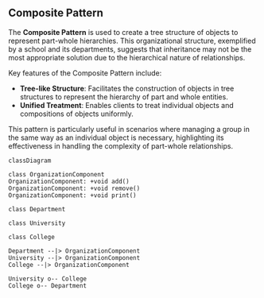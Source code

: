 ## Composite Pattern

The **Composite Pattern** is used to create a tree structure of objects to represent part-whole hierarchies. This organizational structure, exemplified by a school and its departments, suggests that inheritance may not be the most appropriate solution due to the hierarchical nature of relationships.

Key features of the Composite Pattern include:
- **Tree-like Structure**: Facilitates the construction of objects in tree structures to represent the hierarchy of part and whole entities.
- **Unified Treatment**: Enables clients to treat individual objects and compositions of objects uniformly.

This pattern is particularly useful in scenarios where managing a group in the same way as an individual object is necessary, highlighting its effectiveness in handling the complexity of part-whole relationships.

```Mermaid
classDiagram

class OrganizationComponent
OrganizationComponent: +void add()
OrganizationComponent: +void remove()
OrganizationComponent: +void print()

class Department

class University

class College

Department --|> OrganizationComponent
University --|> OrganizationComponent
College --|> OrganizationComponent

University o-- College
College o-- Department
```